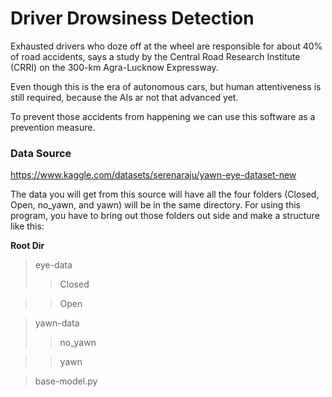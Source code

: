 # Driver Drowsiness Detection

Exhausted drivers who doze off at the wheel are responsible for about 40% of road accidents, says a study by the Central Road Research Institute (CRRI) on the 300-km Agra-Lucknow Expressway.

Even though this is the era of autonomous cars, but human attentiveness is still required, because the AIs ar not that advanced yet.

To prevent those accidents from happening we can use this software as a prevention measure.

### Data Source
https://www.kaggle.com/datasets/serenaraju/yawn-eye-dataset-new

The data you will get from this source will have all the four folders (Closed, Open, no_yawn, and yawn) will be in the same directory. For using this program, you have to bring out those folders out side and make a structure like this:

**Root Dir**
> eye-data
>> Closed

>> Open

> yawn-data
>> no_yawn

>> yawn

> base-model.py

